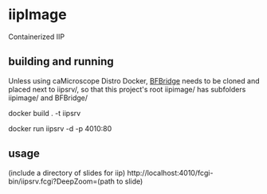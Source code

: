 # iipImage
Containerized IIP

## building and running

Unless using caMicroscope Distro Docker, [BFBridge](https://github.com/camicroscope/BFBridge) needs to be cloned and placed next to iipsrv/, so that this project's root iipimage/ has subfolders iipimage/ and BFBridge/

docker build . -t iipsrv

docker run iipsrv -d -p 4010:80

## usage
(include a directory of slides for iip)
http://localhost:4010/fcgi-bin/iipsrv.fcgi?DeepZoom=(path to slide)
